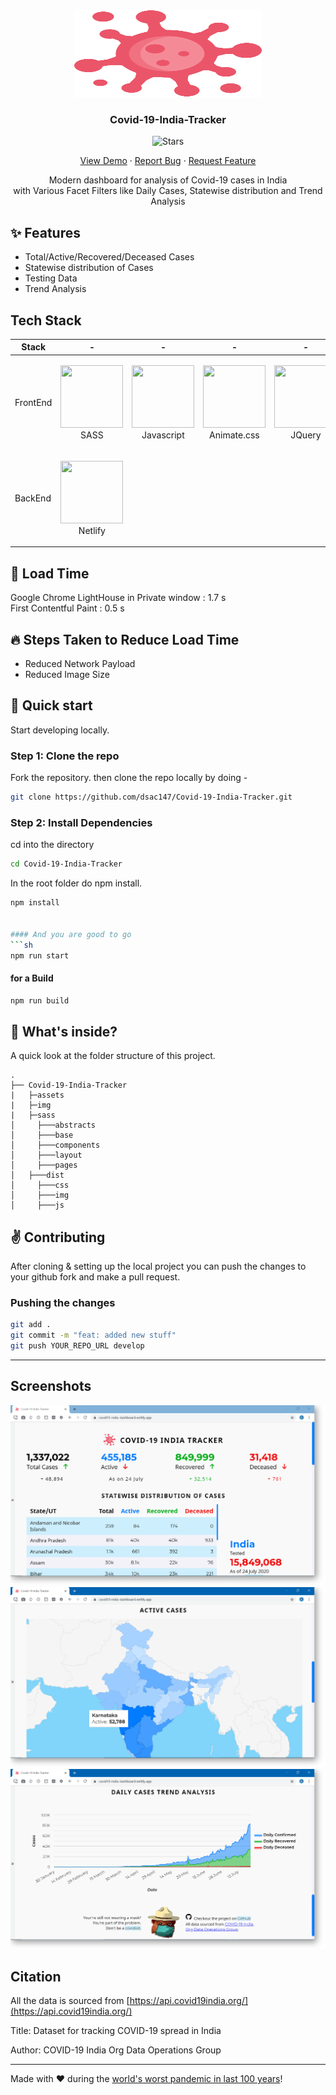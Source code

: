 <br />
<p align="center">
  <a href="https://covid19-india-dashboard.netlify.app/">
    <img src="https://github.com/dsac147/Covid-19-India-Tracker/blob/master/assets/virus.svg" alt="Covid-19-India-Tracker" width="300" height="140">
  </a>

  <h3 align="center">Covid-19-India-Tracker</h3>

  <p align="center">
    <img alt="Stars" src="https://img.shields.io/github/stars/dsac147/Covid-19-India-Tracker" />
  </p>

  <p align="center">
    <a href="https://covid19-india-dashboard.netlify.app/">View Demo</a>
    ·
    <a href="https://github.com/dsac147/Covid-19-India-Tracker/issues">Report Bug</a>
    ·
    <a href="https://github.com/dsac147/Covid-19-India-Tracker/issues">Request Feature</a>
  </p>
</p>

<p align="center">Modern dashboard for analysis of Covid-19 cases in India <br/>with Various Facet Filters like Daily Cases, Statewise distribution and Trend Analysis</p>

## ✨ Features

- Total/Active/Recovered/Deceased Cases
- Statewise distribution of Cases
- Testing Data
- Trend Analysis

## Tech Stack

| Stack    | -                                                                                                  | -                                                                                                 | -                                                                                                | -                                                                                                                | -                                                                                                   |
| -------- | -------------------------------------------------------------------------------------------------- | ------------------------------------------------------------------------------------------------- | ------------------------------------------------------------------------------------------------ | ---------------------------------------------------------------------------------------------------------------- | --------------------------------------------------------------------------------------------------- |
| FrontEnd | <p align="center"><img src="https://sass-lang.com/assets/img/styleguide/color-1c4aab2b.png" width="100" height="100"> <br />SASS</p> | <p align="center"><img src="https://upload.wikimedia.org/wikipedia/commons/thumb/6/6a/JavaScript-logo.png/600px-JavaScript-logo.png" width="100" height="100"> <br />Javascript</p>  | <p align="center"><img src="https://img.stackshare.io/service/9195/animate-css.png" width="100" height="100"> <br />Animate.css</p>   | <p align="center"><img src="https://cdn.freebiesupply.com/logos/thumbs/2x/jquery-1-logo.png" width="100" height="100"> <br />JQuery</p> | <p align="center"><img src="https://img.stackshare.io/service/1651/ma2jqJKH_400x400.png" width="100" height="100"> <br />Google Charts </p>       |
| BackEnd  | <p align="center"><img src="https://www.netlify.com/img/press/logos/logomark.png" width="100" height="100"> <br />Netlify</p> 

## :dash: Load Time
Google Chrome LightHouse in Private window : 1.7 s
<br>
First Contentful Paint : 0.5 s

## :fire: Steps Taken to Reduce Load Time
- Reduced Network Payload
- Reduced Image Size

## :rocket: Quick start

Start developing locally.

### Step 1: Clone the repo
Fork the repository. then clone the repo locally by doing -

```sh
git clone https://github.com/dsac147/Covid-19-India-Tracker.git
```

### Step 2: Install Dependencies
cd into the directory

```sh
cd Covid-19-India-Tracker
```

In the root folder do npm install.
```sh
npm install


#### And you are good to go
```sh
npm run start
```
#### for a Build
```sh
npm run build
```

## :open_file_folder: What's inside?

A quick look at the folder structure of this project.
    
    .
    ├── Covid-19-India-Tracker
    |   ├─assets
    |   ├─img
    |   ├─sass
    │     ├───abstracts
    │     ├───base
    │     ├───components
    │     ├───layout
    │     ├───pages
    │   ├───dist
    │     ├───css
    │     ├───img
    │     ├───js

    
      
## :v: Contributing

After cloning & setting up the local project you can push the changes to your github fork and make a pull request.

### Pushing the changes

```bash
git add .
git commit -m "feat: added new stuff"
git push YOUR_REPO_URL develop
```

------

## Screenshots

![screenshot1](https://github.com/dsac147/Covid-19-India-Tracker/blob/master/img/screenshot1.png)
![screenshot1](https://github.com/dsac147/Covid-19-India-Tracker/blob/master/img/screenshot2.png)
![screenshot1](https://github.com/dsac147/Covid-19-India-Tracker/blob/master/img/screenshot3.png)

## Citation
All the data is sourced from [https://api.covid19india.org/](https://api.covid19india.org/)

Title: Dataset for tracking COVID-19 spread in India 

Author: COVID-19 India Org Data Operations Group

------

Made with :heart: during the [world's worst pandemic in last 100 years](https://www.idse.net/Covid-19/Article/10-20/Fauci--COVID-19-Worst-Pandemic-in-100-Years/60937)!


